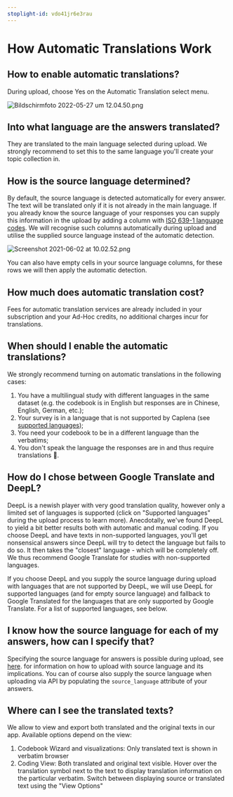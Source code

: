 ```yaml
---
stoplight-id: vdo41jr6e3rau
---
```


# How Automatic Translations Work

## How to enable automatic translations?
During upload, choose Yes on the Automatic Translation select menu.

![Bildschirmfoto 2022-05-27 um 12.04.50.png](https://stoplight.io/api/v1/projects/cHJqOjEyNDcxMw/images/wgjJucn9BUQ)

## Into what language are the answers translated?
They are translated to the main language selected during upload. We strongly recommend to set this to the same language you'll create your topic collection in.

## How is the source language determined?
By default, the source language is detected automatically for every answer. The text will be translated only if it is not already in the main language. If you already know the source language of your responses you can supply this information in the upload by adding a column with [ISO 639-1 language codes](https://en.wikipedia.org/wiki/List_of_ISO_639-1_codes). We will recognise such columns automatically during upload and utilise the supplied source language instead of the automatic detection.

![Screenshot 2021-06-02 at 10.02.52.png](https://stoplight.io/api/v1/projects/cHJqOjEyNDcxMw/images/WurMrFuExtU)

You can also have empty cells in your source language columns, for these rows we will then apply the automatic detection.

## How much does automatic translation cost?
Fees for automatic translation services are already included in your subscription and your Ad-Hoc credits, no additional charges incur for translations.

## When should I enable the automatic translations?
We strongly recommend turning on automatic translations in the following cases:

1. You have a multilingual study with different languages in the same dataset (e.g. the codebook is in English but responses are in Chinese, English, German, etc.);
2. Your survey is in a language that is not supported by Caplena (see [supported languages](https://caplena.com/en/supported-languages/));
3. You need your codebook to be in a different language than the verbatims;
4. You don't speak the language the responses are in and thus require translations 🙂.

## How do I chose between Google Translate and DeepL?
DeepL is a newish player with very good translation quality, however only a limited set of languages is supported (click on "Supported languages" during the upload process to learn more). Anecdotally, we've found DeepL to yield a bit better results both with automatic and manual coding. If you choose DeepL and have texts in non-supported languages, you'll get nonsensical answers since DeepL will try to detect the language but fails to do so. It then takes the "closest" language - which will be completely off. We thus recommend Google Translate for studies with non-supported languages.

If you choose DeepL and you supply the source language during upload with languages that are not supported by DeepL, we will use DeepL for supported languages (and for empty source language) and fallback to Google Translated for the languages that are only supported by Google Translate. For a list of supported languages, see below.

## I know how the source language for each of my answers, how can I specify that?
Specifying the source language for answers is possible during upload, see [here](05-03-Automatic-Translation.md#How-is-the-source-language-determined-?). for information on how to upload with source language and its implications. You can of course also supply the source language when uploading via API by populating the  `source_language` attribute of your answers.

## Where can I see the translated texts?

We allow to view and export both translated and the original texts in our app. Available options depend on the view:

1. Codebook Wizard and visualizations: Only translated text is shown in verbatim browser
2. Coding View: Both translated and original text visible. Hover over the translation symbol next to the text to display translation information on the particular verbatim. Switch between displaying source or translated text using the "View Options"



